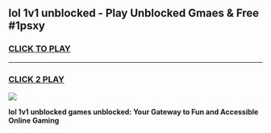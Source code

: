 
## lol 1v1 unblocked - Play Unblocked Gmaes & Free #1psxy
<h3>
<a href="https://news.freeplayer.one?title=lol_1v1_unblocked&ref=03M">CLICK TO PLAY</a></h3>
<hr>

<h3>
<a href="https://news.freeplayer.one?title=lol_1v1_unblocked&ref=03M">CLICK 2 PLAY</a>
  
</h3>

<a href="https://news.freeplayer.one?title=lol_1v1_unblocked&ref=03M"><img src="https://clearcache.store/games.png"></a>


**lol 1v1 unblocked games unblocked: Your Gateway to Fun and Accessible Online Gaming**
